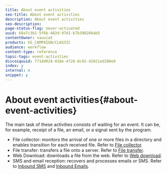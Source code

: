 ```yaml
---
title: About event activities
seo-title: About event activities
description: About event activities
seo-description: 
page-status-flag: never-activated
uuid: 68a7c3b1-5f6b-482d-97d1-b7b398284ab5
contentOwner: sauviat
products: SG_CAMPAIGN/CLASSIC
audience: workflow
content-type: reference
topic-tags: event-activities
discoiquuid: 7714d028-018e-4728-8c92-42021ed280e0
index: y
internal: n
snippet: y
---
```


# About event activities{#about-event-activities}

The main task of these activities consists of waiting for an event. It can be, for example, receipt of a file, an email, or a signal sent by the program.

* File collector: monitors the arrival of one or more files in a directory and enables transition for each received file. Refer to [File collector](https://helpx.adobe.com/campaign/standard/workflow/using/file-collector.html).
* File transfer: transfers a file onto a server. Refer to [File transfer](https://helpx.adobe.com/campaign/standard/workflow/using/file-transfer.html).
* Web Download: downloads a file from the web. Refer to [Web download](https://helpx.adobe.com/campaign/standard/workflow/using/web-download.html).
* SMS and email reception: recovers and processes emails or SMS. Refer to [Inbound SMS](https://helpx.adobe.com/campaign/standard/workflow/using/inbound-sms.html) and [Inbound Emails](https://helpx.adobe.com/campaign/standard/workflow/using/inbound-emails.html).

